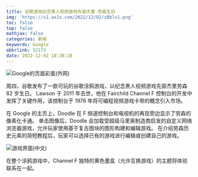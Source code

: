 ```yaml
---
title: 谷歌游戏纪念黑人视频游戏先驱杰里·劳森生日
img: 'https://s1.ax1x.com/2022/12/02/zBblx1.png'
toc: false
top: false
mathjax: false
categories: 新闻
keywords: Google
abbrlink: 52173
date: 2022-12-02 18:38:18
---
```


![Google的页面彩蛋(外网)](https://google.com/logos/2022/lawson/r1201/cta.gif)

周四，谷歌发布了一款可玩的谷歌涂鸦游戏，以纪念黑人视频游戏先驱杰里劳森 82 岁生日。 Lawson 于 2011 年去世，他在 Fairchild Channel F 控制台的开发中发挥了关键作用，该控制台于 1976 年将可编程视频游戏卡带的概念引入市场。

在 Google 的主页上，Doodle 在 F 频道控制台和电视机的再现旁边显示了劳森的像素化卡通。 单击图像后，Doodle 会加载受超级马里奥制造商启发的自定义网络浏览器游戏，允许玩家使用基于复古图块的图形构建和编辑游戏。 在介绍劳森历史元素的简短教程后，玩家可以选择已有的游戏进行编辑或创建自己的游戏。

![游戏界面(中文)](https://s1.ax1x.com/2022/12/02/zBblx1.png)

在整个涂鸦游戏中，Channel F 独特的黄色墨盒（允许互换游戏）的主题将体验联系在一起。

